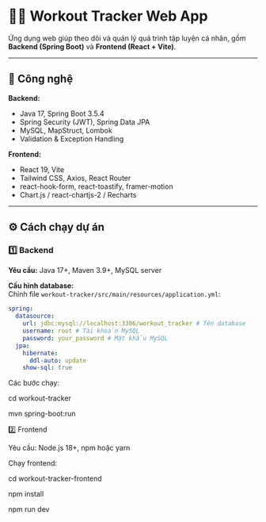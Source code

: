 # 🏋️‍♂️ Workout Tracker Web App

Ứng dụng web giúp theo dõi và quản lý quá trình tập luyện cá nhân, gồm **Backend (Spring Boot)** và **Frontend (React + Vite)**.

---

## 🚀 Công nghệ

**Backend:**

- Java 17, Spring Boot 3.5.4
- Spring Security (JWT), Spring Data JPA
- MySQL, MapStruct, Lombok
- Validation & Exception Handling

**Frontend:**

- React 19, Vite
- Tailwind CSS, Axios, React Router
- react-hook-form, react-toastify, framer-motion
- Chart.js / react-chartjs-2 / Recharts

---

## ⚙️ Cách chạy dự án

### 1️⃣ Backend

**Yêu cầu:** Java 17+, Maven 3.9+, MySQL server

**Cấu hình database:**  
Chỉnh file `workout-tracker/src/main/resources/application.yml`:

```yaml
spring:
  datasource:
    url: jdbc:mysql://localhost:3306/workout_tracker # Tên database
    username: root # Tài khoản MySQL
    password: your_password # Mật khẩu MySQL
  jpa:
    hibernate:
      ddl-auto: update
    show-sql: true
```

Các bước chạy:

cd workout-tracker

mvn spring-boot:run

2️⃣ Frontend

Yêu cầu: Node.js 18+, npm hoặc yarn

Chạy frontend:

cd workout-tracker-frontend

npm install

npm run dev
